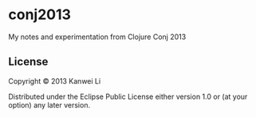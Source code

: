 # conj2013

My notes and experimentation from Clojure Conj 2013

## License

Copyright © 2013 Kanwei Li

Distributed under the Eclipse Public License either version 1.0 or (at
your option) any later version.

